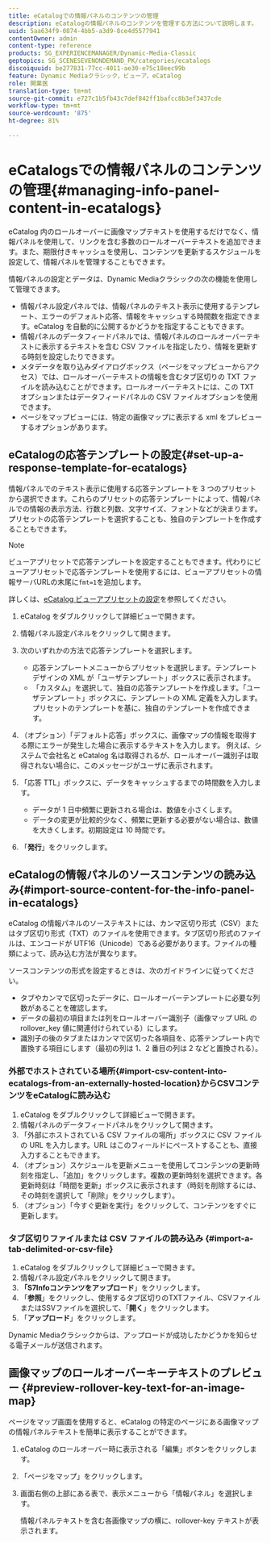 ```yaml
---
title: eCatalogでの情報パネルのコンテンツの管理
description: eCatalogの情報パネルのコンテンツを管理する方法について説明します。
uuid: 5aa634f9-0874-4bb5-a3d9-8ce4d5577941
contentOwner: admin
content-type: reference
products: SG_EXPERIENCEMANAGER/Dynamic-Media-Classic
geptopics: SG_SCENESEVENONDEMAND_PK/categories/ecatalogs
discoiquuid: be277831-77cc-4011-ae30-e75c18eec99b
feature: Dynamic Mediaクラシック，ビューア，eCatalog
role: 開業医
translation-type: tm+mt
source-git-commit: e727c1b5fb43c7def842ff1bafcc8b3ef3437cde
workflow-type: tm+mt
source-wordcount: '875'
ht-degree: 81%

---
```



# eCatalogsでの情報パネルのコンテンツの管理{#managing-info-panel-content-in-ecatalogs}

eCatalog 内のロールオーバーに画像マップテキストを使用するだけでなく、情報パネルを使用して、リンクを含む多数のロールオーバーテキストを追加できます。また、期限付きキャッシュを使用し、コンテンツを更新するスケジュールを設定して、情報パネルを管理することもできます。

情報パネルの設定とデータは、Dynamic Mediaクラシックの次の機能を使用して管理できます。

* 情報パネル設定パネルでは、情報パネルのテキスト表示に使用するテンプレート、エラーのデフォルト応答、情報をキャッシュする時間数を指定できます。eCatalog を自動的に公開するかどうかを指定することもできます。
* 情報パネルのデータフィードパネルでは、情報パネルのロールオーバーテキストに表示するテキストを含む CSV ファイルを指定したり、情報を更新する時刻を設定したりできます。
* メタデータを取り込みダイアログボックス（ページをマップビューからアクセス）では、ロールオーバーテキストの情報を含むタブ区切りの TXT ファイルを読み込むことができます。ロールオーバーテキストには、この TXT オプションまたはデータフィードパネルの CSV ファイルオプションを使用できます。
* ページをマップビューには、特定の画像マップに表示する xml をプレビューするオプションがあります。

## eCatalogの応答テンプレートの設定{#set-up-a-response-template-for-ecatalogs}

情報パネルでのテキスト表示に使用する応答テンプレートを 3 つのプリセットから選択できます。これらのプリセットの応答テンプレートによって、情報パネルでの情報の表示方法、行数と列数、文字サイズ、フォントなどが決まります。プリセットの応答テンプレートを選択することも、独自のテンプレートを作成することもできます。

>[!NOTE]
>
>ビューアプリセットで応答テンプレートを設定することもできます。代わりにビューアプリセットで応答テンプレートを使用するには、ビューアプリセットの情報サーバURLの末尾に`fmt=1`を追加します。
>
>詳しくは、[eCatalog ビューアプリセットの設定](setting-ecatalog-viewer-presets.md#setting_up_ecatalog_viewer_presets)を参照してください。

1. eCatalog をダブルクリックして詳細ビューで開きます。
1. 情報パネル設定パネルをクリックして開きます。
1. 次のいずれかの方法で応答テンプレートを選択します。

   * 応答テンプレートメニューからプリセットを選択します。テンプレートデザインの XML が「ユーザテンプレート」ボックスに表示されます。
   * 「カスタム」を選択して、独自の応答テンプレートを作成します。「ユーザテンプレート」ボックスに、テンプレートの XML 定義を入力します。プリセットのテンプレートを基に、独自のテンプレートを作成できます。

1. （オプション）「デフォルト応答」ボックスに、画像マップの情報を取得する際にエラーが発生した場合に表示するテキストを入力します。 例えば、システムで会社名と eCatalog 名は取得されるが、ロールオーバー識別子は取得されない場合に、このメッセージがユーザに表示されます。
1. 「応答 TTL」ボックスに、データをキャッシュするまでの時間数を入力します。

   * データが 1 日中頻繁に更新される場合は、数値を小さくします。
   * データの変更が比較的少なく、頻繁に更新する必要がない場合は、数値を大きくします。初期設定は 10 時間です。

1. 「**発行**」をクリックします。

## eCatalogの情報パネルのソースコンテンツの読み込み{#import-source-content-for-the-info-panel-in-ecatalogs}

eCatalog の情報パネルのソーステキストには、カンマ区切り形式（CSV）またはタブ区切り形式（TXT）のファイルを使用できます。タブ区切り形式のファイルは、エンコードが UTF16（Unicode）である必要があります。ファイルの種類によって、読み込む方法が異なります。

ソースコンテンツの形式を設定するときは、次のガイドラインに従ってください。

* タブやカンマで区切ったデータに、ロールオーバーテンプレートに必要な列数があることを確認します。
* データの最初の項目または列をロールオーバー識別子（画像マップ URL の rollover_key 値に関連付けられている）にします。
* 識別子の後のタブまたはカンマで区切った各項目を、応答テンプレート内で置換する項目にします（最初の列は $1$、2 番目の列は $2$ などと置換される）。

### 外部でホストされている場所{#import-csv-content-into-ecatalogs-from-an-externally-hosted-location}からCSVコンテンツをeCatalogに読み込む

1. eCatalog をダブルクリックして詳細ビューで開きます。
1. 情報パネルのデータフィードパネルをクリックして開きます。
1. 「外部にホストされている CSV ファイルの場所」ボックスに CSV ファイルの URL を入力します。URL はこのフィールドにペーストすることも、直接入力することもできます。
1. （オプション）スケジュールを更新メニューを使用してコンテンツの更新時刻を指定し、「追加」をクリックします。複数の更新時刻を選択できます。各更新時刻は「時間を更新」ボックスに表示されます（時刻を削除するには、その時刻を選択して「削除」をクリックします）。
1. （オプション）「今すぐ更新を実行」をクリックして、コンテンツをすぐに更新します。

### タブ区切りファイルまたは CSV ファイルの読み込み  {#import-a-tab-delimited-or-csv-file}

<!-- 

Comment Type: remark
Last Modified By: unknown unknown 
Last Modified Date: 

<p>SR changed this section 10/23/2012</p>

 -->

1. eCatalog をダブルクリックして詳細ビューで開きます。
1. 情報パネル設定パネルをクリックして開きます。
1. **「S7Infoコンテンツをアップロード**」をクリックします。
1. 「**参照**」をクリックし、使用するタブ区切りのTXTファイル、CSVファイルまたはSSVファイルを選択して、「**開く**」をクリックします。
1. 「**アップロード**」をクリックします。

Dynamic Mediaクラシックからは、アップロードが成功したかどうかを知らせる電子メールが送信されます。

## 画像マップのロールオーバーキーテキストのプレビュー {#preview-rollover-key-text-for-an-image-map}

ページをマップ画面を使用すると、eCatalog の特定のページにある画像マップの情報パネルテキストを簡単に表示することができます。

1. eCatalog のロールオーバー時に表示される「編集」ボタンをクリックします。
1. 「ページをマップ」をクリックします。
1. 画面右側の上部にある表で、表示メニューから「情報パネル」を選択します。

   情報パネルテキストを含む各画像マップの横に、rollover-key テキストが表示されます。

